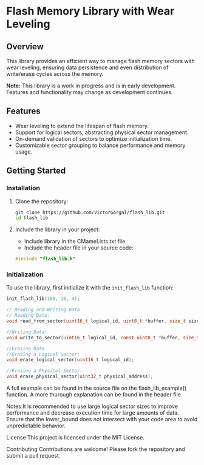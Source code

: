 # Flash Memory Library with Wear Leveling

## Overview

This library provides an efficient way to manage flash memory sectors with wear leveling, ensuring data persistence and even distribution of write/erase cycles across the memory.

**Note:** This library is a work in progress and is in early development. Features and functionality may change as development continues.

## Features

- Wear leveling to extend the lifespan of flash memory.
- Support for logical sectors, abstracting physical sector management.
- On-demand validation of sectors to optimize initialization time.
- Customizable sector grouping to balance performance and memory usage.

## Getting Started
### Installation

1. Clone the repository:
    ```sh
    git clone https://github.com/VictorGorgal/flash_lib.git
    cd flash_lib
    ```

2. Include the library in your project:
    - Include library in the CMameLists.txt file
    - Include the header file in your source code:
    ```c
    #include "flash_lib.h"
    ```

### Initialization

To use the library, first initialize it with the `init_flash_lib` function:

```c
init_flash_lib(100, 10, 4);

// Reading and Writing Data
// Reading Data:
void read_from_sector(uint16_t logical_id, uint8_t *buffer, size_t size);

//Writing Data:
void write_to_sector(uint16_t logical_id, const uint8_t *buffer, size_t size);

//Erasing Data
//Erasing a Logical Sector:
void erase_logical_sector(uint16_t logical_id);

//Erasing a Physical Sector:
void erase_physical_sector(uint32_t physical_address);
```

A full example can be found in the source file on the flash_lib_example() function.
A more thurough explanation can be found in the header file

Notes
It is recommended to use large logical sector sizes to improve performance and decrease execution time for large amounts of data.
Ensure that the lower_bound does not intersect with your code area to avoid unpredictable behavior.


License
This project is licensed under the MIT License.

Contributing
Contributions are welcome! Please fork the repository and submit a pull request.
